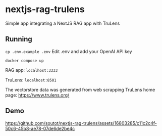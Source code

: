 # nextjs-rag-trulens

Simple app integrating a NextJS RAG app with TruLens

## Running

`cp .env.example .env`
Edit .env and add your OpenAI API key

`docker compose up`

RAG app: `localhost:3333`

TruLens: `localhost:8501`

The vectorstore data was generated from web scrapping TruLens home page: https://www.trulens.org/

## Demo

https://github.com/soutot/nextjs-rag-trulens/assets/16803285/c11c2c4f-50c6-45b8-ae78-07de6de2be4c
